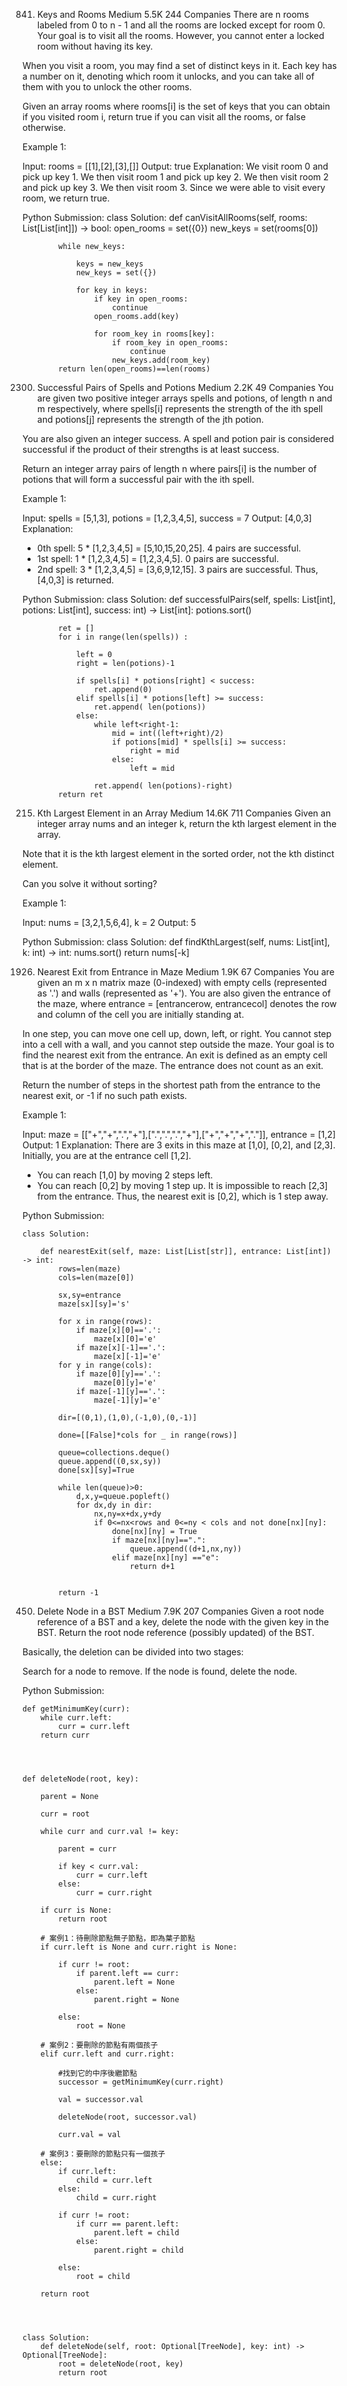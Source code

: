 841. Keys and Rooms
Medium
5.5K
244
Companies
There are n rooms labeled from 0 to n - 1 and all the rooms are locked except for room 0. Your goal is to visit all the rooms. However, you cannot enter a locked room without having its key.

When you visit a room, you may find a set of distinct keys in it. Each key has a number on it, denoting which room it unlocks, and you can take all of them with you to unlock the other rooms.

Given an array rooms where rooms[i] is the set of keys that you can obtain if you visited room i, return true if you can visit all the rooms, or false otherwise.

 

Example 1:

Input: rooms = [[1],[2],[3],[]]
Output: true
Explanation: 
We visit room 0 and pick up key 1.
We then visit room 1 and pick up key 2.
We then visit room 2 and pick up key 3.
We then visit room 3.
Since we were able to visit every room, we return true.

Python Submission:
    class Solution:
        def canVisitAllRooms(self, rooms: List[List[int]]) -> bool:
            open_rooms = set({0})
            new_keys = set(rooms[0])


            while new_keys:

                keys = new_keys
                new_keys = set({})

                for key in keys:
                    if key in open_rooms:
                        continue
                    open_rooms.add(key)

                    for room_key in rooms[key]:
                        if room_key in open_rooms:
                            continue
                        new_keys.add(room_key)
            return len(open_rooms)==len(rooms)



2300. Successful Pairs of Spells and Potions
Medium
2.2K
49
Companies
You are given two positive integer arrays spells and potions, of length n and m respectively, where spells[i] represents the strength of the ith spell and potions[j] represents the strength of the jth potion.

You are also given an integer success. A spell and potion pair is considered successful if the product of their strengths is at least success.

Return an integer array pairs of length n where pairs[i] is the number of potions that will form a successful pair with the ith spell.

 

Example 1:

Input: spells = [5,1,3], potions = [1,2,3,4,5], success = 7
Output: [4,0,3]
Explanation:
- 0th spell: 5 * [1,2,3,4,5] = [5,10,15,20,25]. 4 pairs are successful.
- 1st spell: 1 * [1,2,3,4,5] = [1,2,3,4,5]. 0 pairs are successful.
- 2nd spell: 3 * [1,2,3,4,5] = [3,6,9,12,15]. 3 pairs are successful.
Thus, [4,0,3] is returned.


Python Submission:
    class Solution:
        def successfulPairs(self, spells: List[int], potions: List[int], success: int) -> List[int]:
            potions.sort()

            ret = []
            for i in range(len(spells)) :
                
                left = 0
                right = len(potions)-1
                
                if spells[i] * potions[right] < success:
                    ret.append(0)
                elif spells[i] * potions[left] >= success:
                    ret.append( len(potions))
                else:
                    while left<right-1:
                        mid = int((left+right)/2)
                        if potions[mid] * spells[i] >= success:
                            right = mid
                        else:
                            left = mid
                
                    ret.append( len(potions)-right)
            return ret



215. Kth Largest Element in an Array
Medium
14.6K
711
Companies
Given an integer array nums and an integer k, return the kth largest element in the array.

Note that it is the kth largest element in the sorted order, not the kth distinct element.

Can you solve it without sorting?

 

Example 1:

Input: nums = [3,2,1,5,6,4], k = 2
Output: 5

Python Submission:
    class Solution:
        def findKthLargest(self, nums: List[int], k: int) -> int:
            nums.sort()
            return nums[-k]




1926. Nearest Exit from Entrance in Maze
Medium
1.9K
67
Companies
You are given an m x n matrix maze (0-indexed) with empty cells (represented as '.') and walls (represented as '+'). You are also given the entrance of the maze, where entrance = [entrancerow, entrancecol] denotes the row and column of the cell you are initially standing at.

In one step, you can move one cell up, down, left, or right. You cannot step into a cell with a wall, and you cannot step outside the maze. Your goal is to find the nearest exit from the entrance. An exit is defined as an empty cell that is at the border of the maze. The entrance does not count as an exit.

Return the number of steps in the shortest path from the entrance to the nearest exit, or -1 if no such path exists.

 

Example 1:


Input: maze = [["+","+",".","+"],[".",".",".","+"],["+","+","+","."]], entrance = [1,2]
Output: 1
Explanation: There are 3 exits in this maze at [1,0], [0,2], and [2,3].
Initially, you are at the entrance cell [1,2].
- You can reach [1,0] by moving 2 steps left.
- You can reach [0,2] by moving 1 step up.
It is impossible to reach [2,3] from the entrance.
Thus, the nearest exit is [0,2], which is 1 step away.


Python Submission:

    class Solution:

        def nearestExit(self, maze: List[List[str]], entrance: List[int]) -> int:
            rows=len(maze)
            cols=len(maze[0])
            
            sx,sy=entrance
            maze[sx][sy]='s'

            for x in range(rows):
                if maze[x][0]=='.':
                    maze[x][0]='e'
                if maze[x][-1]=='.':
                    maze[x][-1]='e'
            for y in range(cols):
                if maze[0][y]=='.':
                    maze[0][y]='e'
                if maze[-1][y]=='.':
                    maze[-1][y]='e'
            
            dir=[(0,1),(1,0),(-1,0),(0,-1)]
            
            done=[[False]*cols for _ in range(rows)]

            queue=collections.deque()
            queue.append((0,sx,sy))
            done[sx][sy]=True

            while len(queue)>0:
                d,x,y=queue.popleft()
                for dx,dy in dir:
                    nx,ny=x+dx,y+dy
                    if 0<=nx<rows and 0<=ny < cols and not done[nx][ny]:
                        done[nx][ny] = True
                        if maze[nx][ny]==".":
                            queue.append((d+1,nx,ny))
                        elif maze[nx][ny] =="e":
                            return d+1


            return -1





450. Delete Node in a BST
Medium
7.9K
207
Companies
Given a root node reference of a BST and a key, delete the node with the given key in the BST. Return the root node reference (possibly updated) of the BST.

Basically, the deletion can be divided into two stages:

Search for a node to remove.
If the node is found, delete the node.



 
Python Submission:

    def getMinimumKey(curr):
        while curr.left:
            curr = curr.left
        return curr
    
    

    
    def deleteNode(root, key):
    
        parent = None
    
        curr = root
    
        while curr and curr.val != key:
    
            parent = curr
    
            if key < curr.val:
                curr = curr.left
            else:
                curr = curr.right
    
        if curr is None:
            return root
    
        # 案例1：待刪除節點無子節點，即為葉子節點
        if curr.left is None and curr.right is None:
    
            if curr != root:
                if parent.left == curr:
                    parent.left = None
                else:
                    parent.right = None
    
            else:
                root = None
    
        # 案例2：要刪除的節點有兩個孩子
        elif curr.left and curr.right:
    
            #找到它的中序後繼節點
            successor = getMinimumKey(curr.right)
    
            val = successor.val
    
            deleteNode(root, successor.val)
    
            curr.val = val
    
        # 案例3：要刪除的節點只有一個孩子
        else:
            if curr.left:
                child = curr.left
            else:
                child = curr.right
    
            if curr != root:
                if curr == parent.left:
                    parent.left = child
                else:
                    parent.right = child
    
            else:
                root = child
    
        return root




    class Solution:
        def deleteNode(self, root: Optional[TreeNode], key: int) -> Optional[TreeNode]:
            root = deleteNode(root, key)
            return root